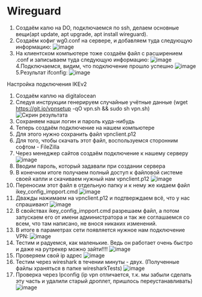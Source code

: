 # Wireguard
1. Создаём калю на DO, подключаемся по ssh, делаем основные вещи(apt update, apt upgrade, apt install wireguard).
2. Создаём кофиг wg0.conf на сервере, и добавляем туда следующую информацию:
![image](https://user-images.githubusercontent.com/46522218/160555937-2cc8bf81-02dc-4d2c-aa0e-02c7b06630c4.png)
3. На клиентском компьютере тоже создаём файл с расширением .conf и записываем туда следующую информацию:
![image](https://user-images.githubusercontent.com/46522218/160556242-05c89153-ed2c-436f-8297-b93ad213ea87.png)
4.Подключаемся, видим, что подключение прошло успешно
![image](https://user-images.githubusercontent.com/46522218/160556578-7385d009-38a6-4e1f-8fbc-7095a33a3a44.png)
5.Результат ifconfig:
![image](https://user-images.githubusercontent.com/46522218/160556789-9d4a55f6-789f-494b-b00e-594b9fc3509e.png)


Настройка подключения IKEv2

1. Создаём каплю на digitalocean
2. Следуя инструкции генерируем случайные учётные данные (wget https://git.io/vpnsetup -qO vpn.sh && sudo sh vpn.sh)
![Скрин результата](https://user-images.githubusercontent.com/87607801/160533172-cff073b4-5c59-4567-b5dd-260e471e8afd.png)
3. Сохраняем наши логин и пароль куда-нибудь
4. Теперь создаём подключение на нашем компьютере
5. Для этого нужно сохранить файл vpnclient.p12
6. Для того, чтобы скачать этот файл, воспользуемся сторонним софтом - FileZilla
7. Через менеджер сайтов создаём подключение к нашему серверу
![image](https://user-images.githubusercontent.com/87607801/160531824-b5bf2961-6b7a-4807-ba99-5ba173847ff2.png)
8. Вводим пароль, который задавали при создании сервера
9. В конечном итоге получаем полный доступ к файловой системе своей капли и скачиваем нужный нам vpnclient.p12
![image](https://user-images.githubusercontent.com/87607801/160532008-c9097c2b-4f45-4fb6-8e8a-fd62cf798e75.png)
10. Переносим этот файл в отдельную папку и к нему же кидаем файл ikey_config_impport.cmd
![image](https://user-images.githubusercontent.com/87607801/160532132-433f6d95-4441-4dd9-a7a8-fe6ea5d8cb16.png)
11. Дважды нажимаем на vpnclient.p12 и подтверждаем всё, что у нас спрашивают
![image](https://user-images.githubusercontent.com/87607801/160532294-6ea09bd2-a32f-4e32-8d2e-abb51b32a0c4.png)
12. В свойствах ikey_config_impport.cmd разрешаем файл, а потом запускаем его от имени администратора и так же соглашаемся со всем, что там написано, не внося никаких изменений.
13. В итоге в параметрах сети появляется нужное нам подключение VPN:
![image](https://user-images.githubusercontent.com/87607801/160532556-ebddbd50-6b8d-45f2-9388-6f1ff95e90c4.png)
14. Тестим и радуемся, как маленькие. Ведь он работает очень быстро и даже на рутрекер можно зайти!!!!
![image](https://user-images.githubusercontent.com/87607801/160532653-fde10a5c-9ace-4d7e-bbd9-ad75d750978a.png)
15. Проверяем свой ip адрес
![image](https://user-images.githubusercontent.com/87607801/160538611-cd155cd9-927e-48c0-bc6a-76556fb86ff2.png)
16. Тестим через wireshark в течении минуты - двух. (Полученные файлы храняться в папке wiresharkTests)
![image](https://user-images.githubusercontent.com/87607801/160538521-68358d4e-b426-4e05-9e5c-727c0776ae7b.png)
17. Проверка через Ipconfig (ip vpn отличается, т.к. мы забыли сделать эту часть и удалили старый дроплет, пришлось переустанавливать)
![image](https://user-images.githubusercontent.com/87607801/160552871-cfcdd25c-bafc-4601-a668-e7cd5e9fe5d0.png)
